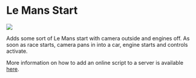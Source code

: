 # Le Mans Start

<a href="https://gfycat.com/MeanHelplessCaecilian"><img src="https://thumbs.gfycat.com/MeanHelplessCaecilian-size_restricted.gif"></a>

Adds some sort of Le Mans start with camera outside and engines off. As soon as race starts, camera pans in into a car, engine starts and controls activate.

More information on how to add an online script to a server is available [here](https://github.com/ac-custom-shaders-patch/acc-extension-config/wiki/Misc-%E2%80%93-Server-extra-options#online-scripts).